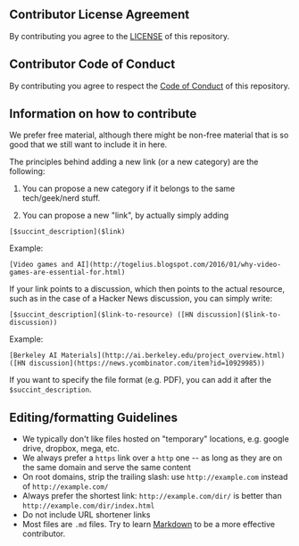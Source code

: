 ## Contributor License Agreement
By contributing you agree to the [LICENSE](https://github.com/simonebrunozzi/open-guide-to-learning-tech-geek-nerdy-stuff/blob/master/LICENSE) of this repository.

## Contributor Code of Conduct
By contributing you agree to respect the [Code of Conduct](https://github.com/simonebrunozzi/open-guide-to-learning-tech-geek-nerdy-stuff/blob/master/CODE-OF-CONDUCT.md) of this repository.

## Information on how to contribute
We prefer free material, although there might be non-free material that is so good that we still want to include it in here.

The principles behind adding a new link (or a new category) are the following:

1. You can propose a new category if it belongs to the same tech/geek/nerd stuff.

2. You can propose a new "link", by actually simply adding


```
[$succint_description]($link)
```

Example:

```
[Video games and AI](http://togelius.blogspot.com/2016/01/why-video-games-are-essential-for.html)
```

If your link points to a discussion, which then points to the actual resource, such as in the case of a Hacker News discussion, you can simply write:

```
[$succint_description]($link-to-resource) ([HN discussion]($link-to-discussion))
```

Example:

```
[Berkeley AI Materials](http://ai.berkeley.edu/project_overview.html) ([HN discussion](https://news.ycombinator.com/item?id=10929985))
```

If you want to specify the file format (e.g. PDF), you can add it after the `$succint_description`.

## Editing/formatting Guidelines
- We typically don't like files hosted on "temporary" locations, e.g. google drive, dropbox, mega, etc.
- We always prefer a `https` link over a `http` one -- as long as they are on the same domain and serve the same content
- On root domains, strip the trailing slash: use `http://example.com` instead of `http://example.com/`
- Always prefer the shortest link: `http://example.com/dir/` is better than `http://example.com/dir/index.html`
- Do not include URL shortener links
- Most files are `.md` files. Try to learn [Markdown](https://guides.github.com/features/mastering-markdown/) to be a more effective contributor.
